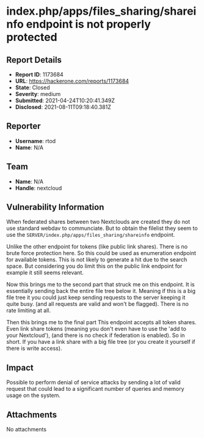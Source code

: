 # index.php/apps/files_sharing/shareinfo endpoint is not properly protected

## Report Details
- **Report ID**: 1173684
- **URL**: https://hackerone.com/reports/1173684
- **State**: Closed
- **Severity**: medium
- **Submitted**: 2021-04-24T10:20:41.349Z
- **Disclosed**: 2021-08-11T09:18:40.381Z

## Reporter
- **Username**: rtod
- **Name**: N/A

## Team
- **Name**: N/A
- **Handle**: nextcloud

## Vulnerability Information
When federated shares between two Nextclouds are created they do not use standard webdav to communciate. But to obtain the filelist they seem to use the `SERVER/index.php/apps/files_sharing/shareinfo` endpoint.

Unlike the other endpoint for tokens (like public link shares). There is no brute force protection here. So this could be used as enumeration endpoint for available tokens. This is not likely to generate a hit due to the search space. But considering you do limit this on the public link endpoint for example it still seems relevant.

Now this brings me to the second part that struck me on this endpoint. It is essentially sending back the entire file tree below it. Meaning if this is a big file tree it you could just keep sending requests to the server keeping it quite busy. (and all requests are valid and won't be flagged). There is no rate limiting at all.

Then this brings me to the final part This endpoint accepts all token shares. Even link share tokens (meaning you don't even have to use the 'add to your Nextcloud'),  (and there is no check if federation is enabled). So in short. If you have a link share with a big file tree (or you create it yourself if there is write access).

## Impact

Possible to perform denial of service attacks by sending a lot of valid request that could lead to a significant number of queries and memory usage on the system.

## Attachments
No attachments
